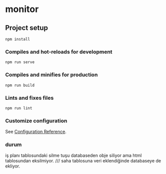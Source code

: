 # monitor

## Project setup
```
npm install
```

### Compiles and hot-reloads for development
```
npm run serve
```

### Compiles and minifies for production
```
npm run build
```

### Lints and fixes files
```
npm run lint
```

### Customize configuration
See [Configuration Reference](https://cli.vuejs.org/config/).

### durum
iş planı tablosundaki silme tuşu databaseden obje siliyor ama html tablosundan eksilmiyor.
///
saha tablosuna veri eklendiğinde databaseye de ekliyor.
